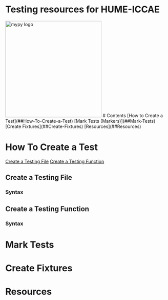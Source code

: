 Testing resources for HUME-ICCAE 
================================
<img src="https://headlesstesting.com/assets/blog/2020/08/xpytest-ff7024fe91bfbe468ee6d515272ed904829eccdc02b7fd757e1ecc0bd5a9f4fc.png.pagespeed.ic.jaL31NSKZ6.webp" alt="mypy logo" width="300px"/>
# Contents
[How to Create a Test](##How-To-Create-a-Test)
[Mark Tests (Markers)](##Mark-Tests)
[Create Fixtures](##Create-Fixtures)
[Resources](##Resources)

# How To Create a Test
[Create a Testing File](##Create-a-Testing-File)
[Create a Testing Function](##Create-a-Testing-Function)
## Create a Testing File
### Syntax
## Create a Testing Function
### Syntax


# Mark Tests
# Create Fixtures
# Resources



